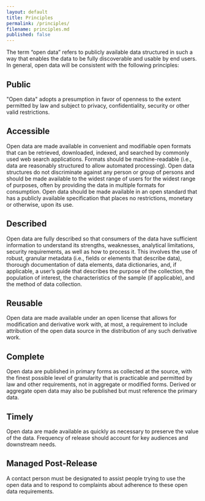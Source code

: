 ```yaml
---
layout: default
title: Principles
permalink: /principles/
filename: principles.md
published: false
---
```


The term “open data” refers to publicly available data structured in such a way that enables the data to be fully discoverable and usable by end users.  In general, open data will be consistent with the following principles:

## Public 
"Open data" adopts a presumption in favor of openness to the extent permitted by law and subject to privacy, confidentiality, security or other valid restrictions. 

## Accessible 
Open data are made available in convenient and modifiable open formats that can be retrieved, downloaded, indexed, and searched by commonly used web search applications.  Formats should be machine-readable (i.e., data are reasonably structured to allow automated processing).  Open data structures do not discriminate against any person or group of persons and should be made available to the widest range of users for the widest range of purposes, often by providing the data in multiple formats for consumption.  Open data should be made available in an open standard that has a publicly available specification that places no restrictions, monetary or otherwise, upon its use.

## Described 
Open data are fully described so that consumers of the data have sufficient information to understand its strengths, weaknesses, analytical limitations, security requirements, as well as how to process it.  This involves the use of robust, granular metadata (i.e., fields or elements that describe data), thorough documentation of data elements, data dictionaries, and, if applicable, a user’s guide that describes the purpose of the collection, the population of interest, the characteristics of the sample (if applicable), and the method of data collection. 

## Reusable 
Open data are made available under an open license that allows for modification and derivative work with, at most, a requirement to include attribution of the open data source in the distribution of any such derivative work.

## Complete 
Open data are published in primary forms as collected at the source, with the finest possible level of granularity that is practicable and permitted by law and other requirements, not in aggregate or modified forms.  Derived or aggregate open data may also be published but must reference the primary data.

## Timely 
Open data are made available as quickly as necessary to preserve the value of the data. Frequency of release should account for key audiences and downstream needs.

## Managed Post-Release
A contact person must be designated to assist people trying to use the open data and to respond to complaints about adherence to these open data requirements.
